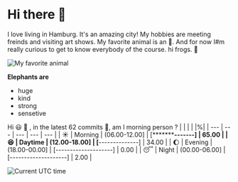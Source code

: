 # Hi there 👋

I love living in Hamburg. It's an amazing city!
My hobbies are meeting freinds and visiting art shows.
My favorite animal is an 🐘. And for now I#m really curious to get to know everybody of the course.
hi frogs. 🐸

![My favorite animal](https://upload.wikimedia.org/wikipedia/commons/thumb/3/37/African_Bush_Elephant.jpg/1024px-African_Bush_Elephant.jpg)

**Elephants are**
- huge
- kind
- strong
- sensetive

[](https://visitor-badge.glitch.me/badge?page_id=jwenjian.visitor-badge)

Hi :smiley: :wave:   , in the latest 62 commits :bug:, am I morning person ?
| | | | |%|
| --- | --- | --- | --- | --- |
| :sunny: | Morning | (06.00-12.00] | [*************-------] | 65.00 |
| :satisfied: | Daytime | (12.00-18.00] | [******--------------] | 34.00 |
| :moon: | Evening | (18.00-00.00] | [--------------------] | 0.00 |
| :sleeping: | Night | (00.00-06.00] | [--------------------] | 2.00 |

![Current UTC time](https://jojoee.jojoee.com/api/utcnowgif?utcnow)
